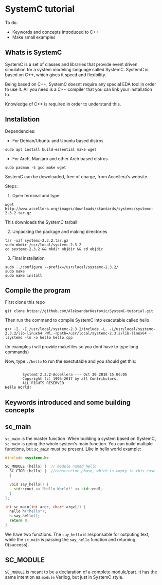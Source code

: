 # SystemC tutorial

To do:
- Keywords and concepts introduced to C++
- Make small examples

## Whats is SystemC

SystemC is a set of classes and libraries that provide event driven simulation for a system modeling language called SystemC. SystemC is based on C++, which gives it speed and flexibility.

Being based on C++, SystemC doesnt require any special EDA tool in order to use it. All you need is a C++ compiler that you can link your installation to.

Knowledge of C++ is required in order to understand this.

## Installation

Dependencies:

- For Debian/Ubuntu and Ubuntu based distros
```
sudo apt install build-essential make wget
```

- For Arch, Manjaro and other Arch based distros
```
sudo pacman -S gcc make wget
```

SystemC can be downloaded, free of charge, from Accellera's website.

Steps:
1. Open terminal and type
```
wget http://www.accellera.org/images/downloads/standards/systemc/systemc-2.3.2.tar.gz
```
This downloads the SystemC tarball

2. Unpacking the package and making directories
```
tar -xzf systemc-2.3.2.tar.gz
sudo mkdir /usr/local/systemc-2.3.2
cd systemc-2.3.2 && mkdir objdir && cd objdir
```

3. Final installation
```
sudo ../configure --prefix=/usr/local/systemc-2.3.2/
sudo make
sudo make install
```


## Compile the program

First clone this repo

```
git clone https://github.com/AleksandarKostovic/SystemC-tutorial.git
```

Then run the command to compile SystemC into exacutable called hello

```
g++ -I. -I /usr/local/systemc-2.3.2/include -L. -L/usr/local/systemc-2.3.2/lib-linux64 -Wl,-rpath=/usr/local/systemc-2.3.2/lib-linux64 -lsystemc -lm -o hello hello.cpp
```

(In examples i will provide makefiles so you dont have to type long commands)


Now, type `./hello` to run the exectutable and you should get this:

```

        SystemC 2.3.2-Accellera --- Oct 30 2018 15:06:05
        Copyright (c) 1996-2017 by all Contributors,
        ALL RIGHTS RESERVED
Hello World!

```

## Keywords introduced and some building concepts

## sc_main
`sc_main` is the master function. When building a system based on SystemC, `sc_main` is going the whole system's main function. You can build multiple functions, but `sc_main` must be present. Like in hello world example:

```c++
#include <systemc.h>

SC_MODULE (hello) {  // module named hello
  SC_CTOR (hello) {  //constructor phase, which is empty in this case
  }

  void say_hello() {
    std::cout << "Hello World!" << std::endl;
  }
};

int sc_main(int argc, char* argv[]) {
  hello h("hello");
  h.say_hello();
  return 0;
}
```

We have two functions. The `say_hello` is responsable for outputing text, while the `sc_main` is passing the `say_hello` function and returning 0(success).

## SC_MODULE

`SC_MODULE` is meant to be a declaration of a complete module/part. It has the same intention as `module` Verilog, but just in SystemC style.
